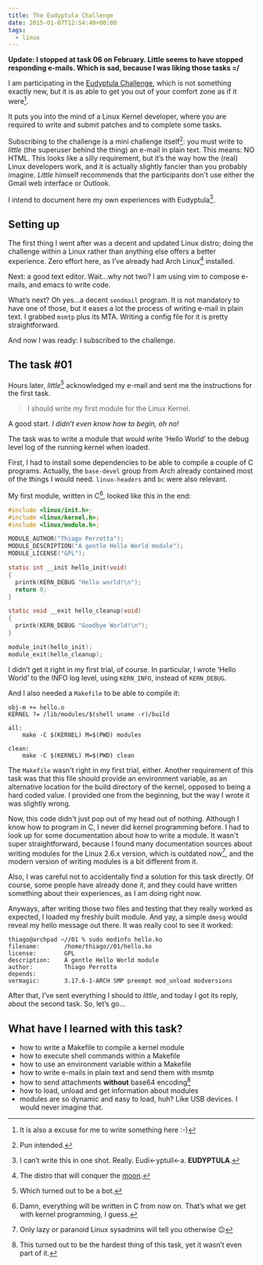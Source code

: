 ```yaml
---
title: The Eudyptula Challenge
date: 2015-01-07T12:54:40+00:00
tags:
  - linux
---
```


**Update: I stopped at task 06 on February. Little seems to have stopped responding e-mails. Which is sad, because I was liking those tasks =/**

I am participating in the [Eudyptula Challenge](http://eudyptula-challenge.org/), which is not something exactly new, but it is as able to get you out of your comfort zone as if it were[^1].

It puts you into the mind of a Linux Kernel developer, where you are required to write and submit patches and to complete some tasks.

Subscribing to the challenge is a mini challenge itself[^2]: you must write to _little_ (the superuser behind the thing) an e-mail in plain text. This means: NO HTML. This looks like a silly requirement, but it&#8217;s the way how the (real) Linux developers work, and it is actually slightly fancier than you probably imagine. _Little_ himself recommends that the participants don't use either the Gmail web interface or Outlook.

I intend to document here my own experiences with Eudyptula[^3].

## Setting up

The first thing I went after was a decent and updated Linux distro; doing the challenge within a Linux rather than anything else offers a better experience. Zero effort here, as I&#8217;ve already had Arch Linux[^4] installed.

Next: a good text editor. Wait…why not two? I am using vim to compose e-mails, and emacs to write code.


What&#8217;s next? Oh yes…a decent `sendmail` program. It is not mandatory to have one of those, but it eases a lot the process of writing e-mail in plain text. I grabbed `msmtp` plus its MTA. Writing a config file for it is pretty straightforward.

And now I was ready: I subscribed to the challenge.

## The task #01

Hours later, _little_[^5] acknowledged my e-mail and sent me the instructions for the first task.

> I should write my first module for the Linux Kernel.

A good start. _I didn&#8217;t even know how to begin, oh no!_

The task was to write a module that would write &#8216;Hello World&#8217; to the debug level log of the running kernel when loaded.

First, I had to install some dependencies to be able to compile a couple of C programs. Actually, the `base-devel` group from Arch already contained most of the things I would need. `linux-headers` and `bc` were also relevant.

My first module, written in C[^6], looked like this in the end:

```c
#include <linux/init.h>;
#include <linux/kernel.h>;
#include <linux/module.h>;

MODULE_AUTHOR("Thiago Perrotta");
MODULE_DESCRIPTION("A gentle Hello World module");
MODULE_LICENSE("GPL");

static int __init hello_init(void)
{
  printk(KERN_DEBUG "Hello world!\n");
  return 0;
}

static void __exit hello_cleanup(void)
{
  printk(KERN_DEBUG "Goodbye World!\n");
}

module_init(hello_init);
module_exit(hello_cleanup);
```

I didn&#8217;t get it right in my first trial, of course. In particular, I wrote &#8216;Hello World&#8217; to the INFO log level, using `KERN_INFO`, instead of `KERN_DEBUG`.

And I also needed a `Makefile` to be able to compile it:

```make
obj-m += hello.o
KERNEL ?= /lib/modules/$(shell uname -r)/build

all:
    make -C $(KERNEL) M=$(PWD) modules

clean:
    make -C $(KERNEL) M=$(PWD) clean
```

The `Makefile` wasn't right in my first trial, either. Another requirement of this task was that this file should provide an environment variable, as an alternative location for the build directory of the kernel, opposed to being a hard coded value. I provided one from the beginning, but the way I wrote it was slightly wrong.

Now, this code didn't just pop out of my head out of nothing. Although I know how to program in C, I never did kernel programming before. I had to look up for some documentation about how to write a module. It wasn't super straightforward, because I found many documentation sources about writing modules for the Linux 2.6.x version, which is outdated now[^7], and the modern version of writing modules is a bit different from it.

Also, I was careful not to accidentally find a solution for this task directly. Of course, some people have already done it, and they could have written something about their experiences, as I am doing right now.

Anyways, after writing those two files and testing that they really worked as expected, I loaded my freshly built module. And yay, a simple `dmesg` would reveal my hello message out there. It was really cool to see it worked:

```none
thiago@archpad ~//01 % sudo modinfo hello.ko
filename:       /home/thiago//01/hello.ko
license:        GPL
description:    A gentle Hello World module
author:         Thiago Perrotta
depends:
vermagic:       3.17.6-1-ARCH SMP preempt mod_unload modversions
```

After that, I&#8217;ve sent everything I should to _little_, and today I got its reply, about the second task. So, let&#8217;s go…

## What have I learned with this task?

- how to write a Makefile to compile a kernel module
- how to execute shell commands within a Makefile
- how to use an environment variable within a Makefile
- how to write e-mails in plain text and send them with msmtp
- how to send attachments **without** base64 encoding[^8]
- how to load, unload and get information about modules
- modules are so dynamic and easy to load, huh? Like USB devices. I would never imagine that.

[^1]: It is also a excuse for me to write something here :-)

[^2]: Pun intended.
[^3]: I can&#8217;t write this in one shot. Really. Eudi←yptull←a. **EUDYPTULA**.
[^4]: The distro that will conquer the [moon](https://wiki.archlinux.org/index.php?title=DeveloperWiki&oldid=293327#Organization).
[^5]: Which turned out to be a bot.
[^6]: Damn, everything will be written in C from now on. That&#8217;s what we get with kernel programming, I guess.
[^7]: Only lazy or paranoid Linux sysadmins will tell you otherwise 😉
[^8]: This turned out to be the hardest thing of this task, yet it wasn&#8217;t even part of it.
